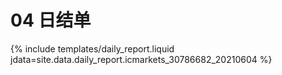 # 04 日结单

{% include  templates/daily_report.liquid jdata=site.data.daily_report.icmarkets_30786682_20210604 %}